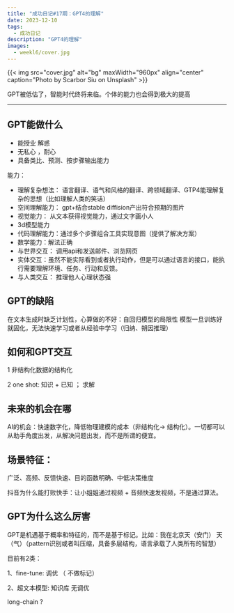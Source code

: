 ```yaml
---
title: "成功日记#17期：GPT4的理解"
date: 2023-12-10
tags:
  - 成功日记
description: "GPT4的理解"
images:
  - weekl6/cover.jpg
---
```


{{< img src="cover.jpg" alt="bg" maxWidth="960px" align="center" caption="Photo by Scarbor Siu on Unsplash" >}}

GPT被低估了，智能时代终将来临。个体的能力也会得到极大的提高

---

## GPT能做什么

- 能授业 解惑
- 无私心 ，耐心
- 具备类比、预测、按步骤输出能力


能力：
- 理解复杂想法： 语言翻译、语气和风格的翻译、跨领域翻译、GTP4能理解复杂的思想（比如理解人类的笑话）
- 空间理解能力： gpt+结合stable diffision产出符合预期的图片
- 视觉能力： 从文本获得视觉能力，通过文字画小人
- 3d模型能力
- 代码理解能力：通过多个步骤组合工具实现意图（提供了解决方案）
- 数学能力：解法正确
- 与世界交互： 调用api和发送邮件、浏览网页
- 实体交互：虽然不能实际看到或者执行动作，但是可以通过语言的接口，能执行需要理解环境、任务、行动和反馈。
- 与人类交互： 推理他人心理状态强


## GPT的缺陷

在文本生成时缺乏计划性，心算做的不好：自回归模型的局限性
模型一旦训练好就固化，无法快速学习或者从经验中学习（归纳、朔因推理）




## 如何和GPT交互

1 非结构化数据的结构化

2 one shot: 知识 + 已知 ； 求解



## 未来的机会在哪


AI的机会：快速数字化，降低物理建模的成本（非结构化-> 结构化）。一切都可以从助手角度出发，从解决问题出发，而不是所谓的便宜。



## 场景特征：

广泛、高频、反馈快速、目的函数明确、中低决策维度



抖音为什么能打败快手：让小姐姐通过视频 + 音频快速发视频，不是通过算法。 



## GPT为什么这么厉害


GPT是机遇基于概率和特征的，而不是基于标记。比如：我在北京天（安门） 天（气）（pattern识别或者叫压缩，具备多层结构，语言承载了人类所有的智慧）



目前有2类：

1、fine-tune: 调优 （ 不做标记）   

2、超文本模型: 知识库 无调优  

long-chain ?

